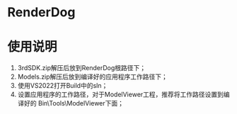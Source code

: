 # RenderDog

# 使用说明
1. 3rdSDK.zip解压后放到RenderDog根路径下；
2. Models.zip解压后放到编译好的应用程序工作路径下；
3. 使用VS2022打开Build中的sln；
4. 设置应用程序的工作路径，对于ModelViewer工程，推荐将工作路径设置到编译好的 Bin\Tools\ModelViewer下面；